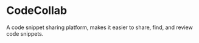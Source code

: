 # CodeCollab
A code snippet sharing platform, makes it easier to share, find, and review code snippets. 
